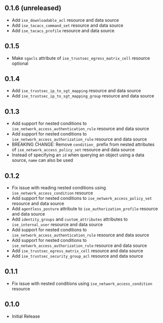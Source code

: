 ## 0.1.6 (unreleased)

- Add `ise_downloadable_acl` resource and data source
- Add `ise_tacacs_command_set` resource and data source
- Add `ise_tacacs_profile` resource and data source

## 0.1.5

- Make `sgacls` attribute of `ise_trustsec_egress_matrix_cell` resource optional

## 0.1.4

- Add `ise_trustsec_ip_to_sgt_mapping` resource and data source
- Add `ise_trustsec_ip_to_sgt_mapping_group` resource and data source

## 0.1.3

- Add support for nested conditions to `ise_network_access_authentication_rule` resource and data source
- Add support for nested conditions to `ise_network_access_authorization_rule` resource and data source
- BREAKING CHANGE: Remove `condition_` prefix from nested attributes of `ise_network_access_policy_set` resource and data source
- Instead of specifying an `id` when querying an object using a data source, `name` can also be used

## 0.1.2

- Fix issue with reading nested conditions using `ise_network_access_condition` resource
- Add support for nested conditions to `ise_network_access_policy_set` resource and data source
- Add `agentless_posture` attribute to `ise_authorization_profile` resource and data source
- Add `identity_groups` and `custom_attributes` attributes to `ise_internal_user` resource and data source
- Add support for nested conditions to `ise_network_access_authentication_rule` resource and data source
- Add support for nested conditions to `ise_network_access_authorization_rule` resource and data source
- Add `ise_trustsec_egress_matrix_cell` resource and data source
- Add `ise_trustsec_security_group_acl` resource and data source

## 0.1.1

- Fix issue with nested conditions using `ise_network_access_condition` resource

## 0.1.0

- Initial Release

